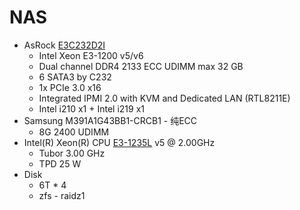# NAS
* AsRock [E3C232D2I](https://www.asrockrack.com/general/productdetail.asp?Model=E3C232D2I)
  * Intel Xeon E3-1200 v5/v6
  * Dual channel DDR4 2133 ECC UDIMM max 32 GB
  * 6 SATA3 by C232
  * 1x PCIe 3.0 x16
  * Integrated IPMI 2.0 with KVM and Dedicated LAN (RTL8211E)
  * Intel i210 x1 + Intel i219 x1
* Samsung M391A1G43BB1-CRCB1 - 纯ECC
  * 8G 2400 UDIMM
* Intel(R) Xeon(R) CPU [E3-1235L](https://ark.intel.com/content/www/us/en/ark/products/88170/intel-xeon-processor-e3-1235l-v5-8m-cache-2-00-ghz.html) v5 @ 2.00GHz
  * Tubor 3.00 GHz
  * TPD 25 W
* Disk
  * 6T * 4
  * zfs - raidz1
